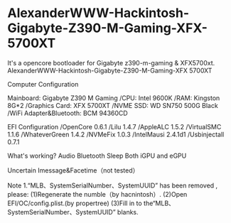 # AlexanderWWW-Hackintosh-Gigabyte-Z390-M-Gaming-XFX-5700XT
It's a opencore bootloader for Gigabyte z390-m-gaming &amp; XFX5700xt.
AlexanderWWW-Hackintosh-Gigabyte-Z390-M-Gaming-XFX 5700XT

Computer Configuration

Mainboard:	Gigabyte Z390 M Gaming
/CPU:	Intel 9600K
/RAM:	Kingston 8G*2
/Graphics Card:	XFX 5700XT
/NVME SSD: WD SN750 500G Black
/WiFi Adapter&Bluetooth:	BCM 94360CD

EFI Configuration
/OpenCore 0.6.1
/Lilu 1.4.7
/AppleALC 1.5.2
/VirtualSMC 1.1.6
/WhateverGreen 1.4.2
/NVMeFix 1.0.3
/IntelMausi 2.4.1d1
/Usbinjectall	0.7.1

What's working?
Audio
Bluetooth
Sleep
Both iGPU and eGPU

Uncertain
Imessage&Facetime（not tested）

Note
1.“MLB、SystemSerialNumber、SystemUUID” has been removed , please:
(1)Regenerate the numble（by hacnintosh）.
(2)Open EFI/OC/config.plist.(by propertree)
(3)Fill in to the“MLB、SystemSerialNumber、SystemUUID” blanks.
